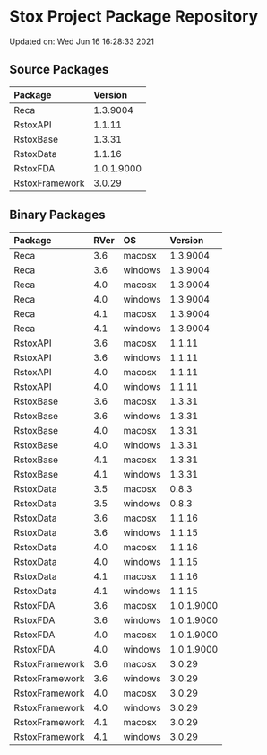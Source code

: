 # Stox Project Package Repository


Updated on: Wed Jun 16 16:28:33 2021
## Source Packages

|Package        |Version    |
|:--------------|:----------|
|Reca           |1.3.9004   |
|RstoxAPI       |1.1.11     |
|RstoxBase      |1.3.31     |
|RstoxData      |1.1.16     |
|RstoxFDA       |1.0.1.9000 |
|RstoxFramework |3.0.29     |

## Binary Packages

|Package        |RVer |OS      |Version    |
|:--------------|:----|:-------|:----------|
|Reca           |3.6  |macosx  |1.3.9004   |
|Reca           |3.6  |windows |1.3.9004   |
|Reca           |4.0  |macosx  |1.3.9004   |
|Reca           |4.0  |windows |1.3.9004   |
|Reca           |4.1  |macosx  |1.3.9004   |
|Reca           |4.1  |windows |1.3.9004   |
|RstoxAPI       |3.6  |macosx  |1.1.11     |
|RstoxAPI       |3.6  |windows |1.1.11     |
|RstoxAPI       |4.0  |macosx  |1.1.11     |
|RstoxAPI       |4.0  |windows |1.1.11     |
|RstoxBase      |3.6  |macosx  |1.3.31     |
|RstoxBase      |3.6  |windows |1.3.31     |
|RstoxBase      |4.0  |macosx  |1.3.31     |
|RstoxBase      |4.0  |windows |1.3.31     |
|RstoxBase      |4.1  |macosx  |1.3.31     |
|RstoxBase      |4.1  |windows |1.3.31     |
|RstoxData      |3.5  |macosx  |0.8.3      |
|RstoxData      |3.5  |windows |0.8.3      |
|RstoxData      |3.6  |macosx  |1.1.16     |
|RstoxData      |3.6  |windows |1.1.15     |
|RstoxData      |4.0  |macosx  |1.1.16     |
|RstoxData      |4.0  |windows |1.1.15     |
|RstoxData      |4.1  |macosx  |1.1.16     |
|RstoxData      |4.1  |windows |1.1.15     |
|RstoxFDA       |3.6  |macosx  |1.0.1.9000 |
|RstoxFDA       |3.6  |windows |1.0.1.9000 |
|RstoxFDA       |4.0  |macosx  |1.0.1.9000 |
|RstoxFDA       |4.0  |windows |1.0.1.9000 |
|RstoxFramework |3.6  |macosx  |3.0.29     |
|RstoxFramework |3.6  |windows |3.0.29     |
|RstoxFramework |4.0  |macosx  |3.0.29     |
|RstoxFramework |4.0  |windows |3.0.29     |
|RstoxFramework |4.1  |macosx  |3.0.29     |
|RstoxFramework |4.1  |windows |3.0.29     |
